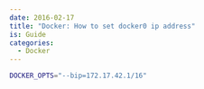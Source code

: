 ```yaml
---
date: 2016-02-17
title: "Docker: How to set docker0 ip address"
is: Guide
categories:
  - Docker
---
```


```bash
DOCKER_OPTS="--bip=172.17.42.1/16"
```
